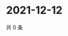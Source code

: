 # 2021-12-12

共 0 条

<!-- BEGIN WEIBO -->
<!-- 最后更新时间 Sun Dec 12 2021 22:00:57 GMT+0800 (China Standard Time) -->

<!-- END WEIBO -->
